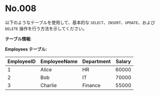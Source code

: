 # No.008

以下のようなテーブルを使用して、基本的な `SELECT`、`INSERT`、`UPDATE`、および `DELETE` 操作を行う方法を示してください。

**テーブル情報**:

**Employees テーブル:**

| EmployeeID | EmployeeName | Department | Salary |
|------------|--------------|------------|--------|
| 1          | Alice        | HR         | 60000  |
| 2          | Bob          | IT         | 70000  |
| 3          | Charlie      | Finance    | 55000  |
